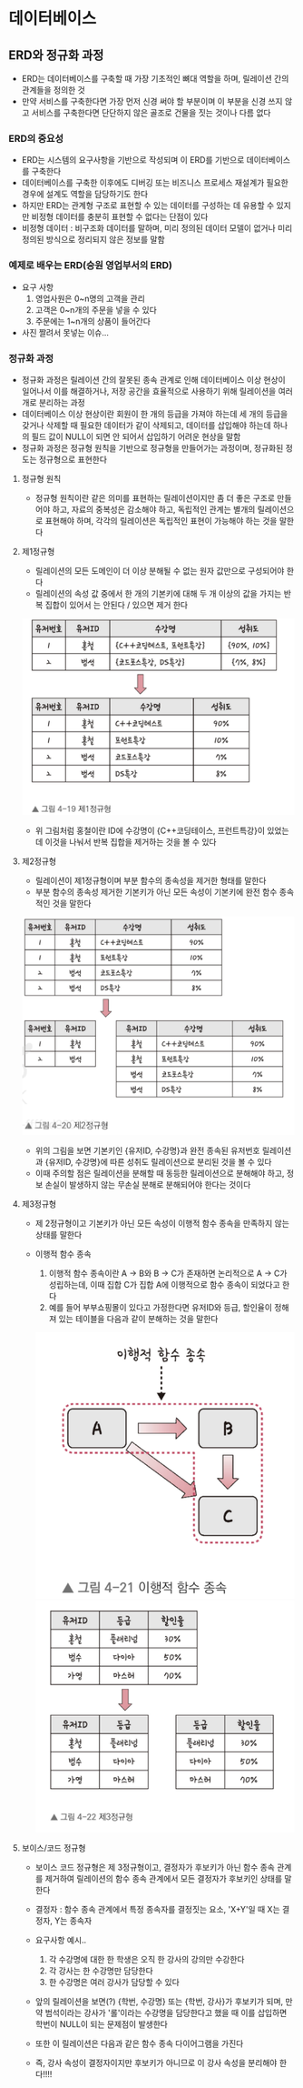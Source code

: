 # 데이터베이스

## ERD와 정규화 과정

- ERD는 데이터베이스를 구축할 때 가장 기초적인 뼈대 역할을 하며, 릴레이션 간의 관계들을 정의한 것
- 만약 서비스를 구축한다면 가장 먼저 신경 써야 할 부분이며 이 부분을 신경 쓰지 않고 서비스를 구축한다면 단단하지 않은 골조로 건물을 짓는 것이나 다름 없다

### ERD의 중요성

- ERD는 시스템의 요구사항을 기반으로 작성되며 이 ERD를 기반으로 데이터베이스를 구축한다
- 데이터베이스를 구축한 이후에도 디버깅 또는 비즈니스 프로세스 재설계가 필요한 경우에 설계도 역할을 담당하기도 한다
- 하지만 ERD는 관계형 구조로 표현할 수 있는 데이터를 구성하는 데 유용할 수 있지만 비정형 데이터를 충분히 표현할 수 없다는 단점이 있다
- 비정형 데이터 : 비구조화 데이터를 말하며, 미리 정의된 데이터 모델이 없거나 미리 정의된 방식으로 정리되지 않은 정보를 말함

### 예제로 배우는 ERD(승원 영업부서의 ERD)

- 요구 사항
    1. 영업사원은 0~n명의 고객을 관리
    2. 고객은 0~n개의 주문을 넣을 수 있다
    3. 주문에는 1~n개의 상품이 들어간다
- 사진 짤려서 못넣는 이슈...

### 정규화 과정

- 정규화 과정은 릴레이션 간의 잘못된 종속 관계로 인해 데이터베이스 이상 현상이 일어나서 이를 해결하거나, 저장 공간을 효율적으로 사용하기 위해 릴레이션을 여러 개로 분리하는 과정
- 데이터베이스 이상 현상이란 회원이 한 개의 등급을 가져야 하는데 세 개의 등급을 갖거나 삭제할 때 필요한 데이터가 같이 삭제되고, 데이터를 삽입해야 하는데 하나의 필드 값이 NULL이 되면 안 되어서 삽입하기 어려운 현상을 말함
- 정규화 과정은 정규형 원칙을 기반으로 정규형을 만들어가는 과정이며, 정규화된 정도는 정규형으로 표현한다

1. 정규형 원칙
    - 정규형 원칙이란 같은 의미를 표현하는 릴레이션이지만 좀 더 좋은 구조로 만들어야 하고, 자료의 중복성은 감소해야 하고, 독립적인 관계는 별개의 릴레이션으로 표현해야 하며, 각각의 릴레이션은 독립적인 표현이 가능해야 하는 것을 말한다

2. 제1정규형
    - 릴레이션의 모든 도메인이 더 이상 분해될 수 없는 원자 값만으로 구성되어야 한다
    - 릴레이션의 속성 값 중에서 한 개의 기본키에 대해 두 개 이상의 값을 가지는 반복 집합이 있어서 는 안된다 / 있으면 제거 한다
    
    ![alt text](image.png)

    - 위 그림처럼 홍철이란 ID에 수강명이 {C++코딩테이스, 프런트특강}이 있었는데 이것을 나눠서 반복 집합을 제거하는 것을 볼 수 있다

3. 제2정규형
    - 릴레이션이 제1정규형이며 부분 함수의 종속성을 제거한 형태를 말한다
    - 부분 함수의 종속성 제거한 기본키가 아닌 모든 속성이 기본키에 완전 함수 종속적인 것을 말한다
    
    ![alt text](image-1.png)

    - 위의 그림을 보면 기본키인 {유저ID, 수강명}과 완전 종속된 유저번호 릴레이션과 {유저ID, 수강명}에 따른 성취도 릴레이션으로 분리된 것을 볼 수 있다
    - 이때 주의할 점은 릴레이션을 분해할 때 동등한 릴레이션으로 분해해야 하고, 정보 손실이 발생하지 않는 무손실 분해로 분해되어야 한다는 것이다

4. 제3정규형    
    - 제 2정규형이고 기본키가 아닌 모든 속성이 이행적 함수 종속을 만족하지 않는 상태를 말한다
    - 이행적 함수 종속
        1. 이행적 함수 종속이란 A -> B와 B -> C가 존재하면 논리적으로 A -> C가 성립하는데, 이때 집합 C가 집합 A에 이행적으로 함수 종속이 되었다고 한다
        2. 예를 들어 부부쇼핑몰이 있다고 가정한다면 유저ID와 등급, 할인율이 정해져 있는 테이블을 다음과 같이 분해하는 것을 말한다

        ![alt text](image-2.png)
        ![alt text](image-3.png)

5. 보이스/코드 정규형
    - 보이스 코드 정규형은 제 3정규형이고, 결정자가 후보키가 아닌 함수 종속 관계를 제거하여 릴레이션의 함수 종속 관계에서 모든 결정자가 후보키인 상태를 말한다
    - 결정자 : 함수 종속 관계에서 특정 종속자를 결정짓는 요소, 'X+Y'일 때 X는 결정자, Y는 종속자
    - 요구사항 예시..
        1. 각 수강명에 대한 한 학생은 오직 한 강사의 강의만 수강한다
        2. 각 강사는 한 수강명만 담당한다
        3. 한 수강명은 여러 강사가 담당할 수 있다

    - 앞의 릴레이션을 보면(?) {학번, 수강명} 또는 {학번, 강사}가 후보키가 되며, 만약 범석이라는 강사가 '롤'이라는 수강명을 담당한다고 했을 때 이를 삽입하면 학번이 NULL이 되는 문제점이 발생한다
    - 또한 이 릴레이션은 다음과 같은 함수 종속 다이어그램을 가진다
    - 즉, 강사 속성이 결정자이지만 후보키가 아니므로 이 강사 속성을 분리해야 한다!!!!